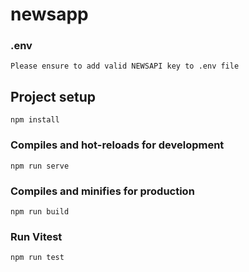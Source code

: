 # newsapp

### .env
```
Please ensure to add valid NEWSAPI key to .env file
```

## Project setup
```
npm install
```

### Compiles and hot-reloads for development
```
npm run serve
```

### Compiles and minifies for production
```
npm run build
```

### Run Vitest
```
npm run test 
```
